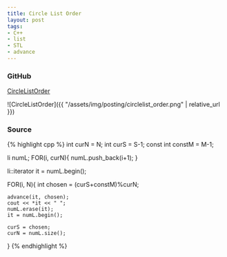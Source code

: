 ```yaml
---
title: Circle List Order
layout: post
tags:
- C++
- list
- STL
- advance
---
```


### GitHub
[CircleListOrder](https://github.com/coolwindjo/RefCodes/blob/master/AlgoGuruProject/Done/CircleListOrder "CircleListOrder")

![CircleListOrder]({{ "/assets/img/posting/circlelist_order.png" | relative_url }})

### Source
{% highlight cpp %}
int curN = N;
int curS = S-1;
const int constM = M-1;

li numL;
FOR(i, curN){
    numL.push_back(i+1);
}

li::iterator it = numL.begin();

FOR(i, N){
    int chosen = (curS+constM)%curN;
    
    advance(it, chosen);
    cout << *it << " ";
    numL.erase(it);
    it = numL.begin();
    
    curS = chosen;
    curN = numL.size();
}
{% endhighlight %}